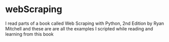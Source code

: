# webScraping

I read parts of a book called Web Scraping with Python, 2nd Edition by Ryan Mitchell
and these are are all the examples I scripted while reading and learning from this book

